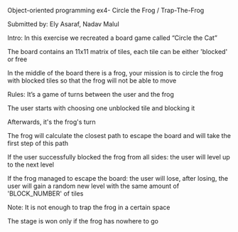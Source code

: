 <p>Object-oriented programming ex4- Circle the Frog / Trap-The-Frog</p>
<p> Submitted by: Ely Asaraf, Nadav Malul</p>
<p> Intro: In this exercise we recreated a board game called “Circle the Cat”</p>
<p> The board contains an 11x11 matrix of tiles, each tile can be either 'blocked' or free</p>
<p> In the middle of the board there is a frog, your mission is to circle the frog with blocked tiles so that the frog will not be able to move</p>
<p> </p>
<p>Rules: It’s a game of turns between the user and the frog</p>
<p> The user starts with choosing one unblocked tile and blocking it</p>
<p> Afterwards, it's the frog's turn</p>
<p> The frog will calculate the closest path to escape the board and will take the first step of this path</p>
<p> If the user successfully blocked the frog from all sides: the user will level up to the next level</p>
<p> If the frog managed to escape the board: the user will lose, after losing, the user will gain a random new level with the same amount of 'BLOCK_NUMBER' of tiles</p>
<p>Note: It is not enough to trap the frog in a certain space</p>
<p>The stage is won only if the frog has nowhere to go</p>
